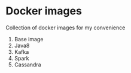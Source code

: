 # Docker images

Collection of docker images for my convenience

1. Base image
2. Java8
3. Kafka
4. Spark
5. Cassandra
